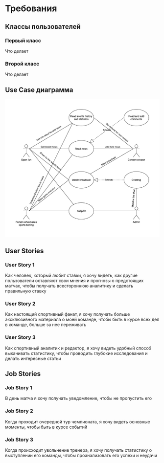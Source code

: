 # Требования
## Классы пользователей
### Первый класс
Что делает

### Второй класс
Что делает

## Use Case диаграмма
![Use Case Diagram](UseCase.png "Use Case Diagram")

## User Stories
### User Story 1
Как человек, который любит ставки, я хочу видеть, как другие пользователи оставляют свои мнения и прогнозы о предстоящих матчах, чтобы получать всестороннюю аналитику и сделать правильную ставку

### User Story 2
Как настоящий спортивный фанат, я хочу получать больше эксклюзивного материала о моей команде, чтобы быть в курсе всех дел в команде, больше за нее переживать

### User Story 3
Как спортивный аналитик и редактор, я хочу видеть удобный способ выкачивать статистику, чтобы проводить глубокие исследования и делать интересные статьи

## Job Stories
### Job Story 1
В день матча я хочу получать уведомление, чтобы не пропустить его

### Job Story 2
Когда проходит очередной тур чемпионата, я хочу видеть основные моменты, чтобы быть в курсе событий

### Job Story 3
Когда происходит увольнение тренера, я хочу получать статистику о выступлении его команды, чтобы проанализовать его успехи и неудачи